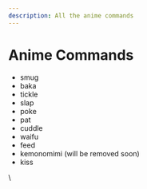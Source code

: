 ```yaml
---
description: All the anime commands
---
```


# Anime Commands

* smug
* baka
* tickle
* slap
* poke
* pat
* cuddle
* waifu
* feed
* kemonomimi (will be removed soon)
* kiss



\
